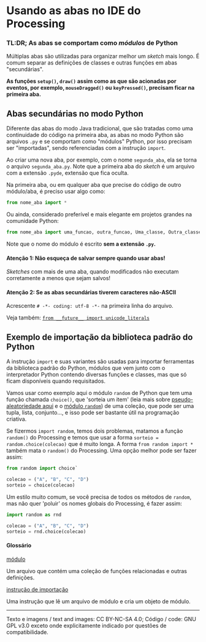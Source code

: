 # Usando as abas no IDE do Processing
### TL:DR; As abas se comportam como *módulos* de Python

Múltiplas abas são utilizadas para organizar melhor um *sketch*  mais longo. É comum separar as definições de classes e outras funções em abas "secundárias". 

**As funções `setup()`,  `draw()` assim como as que são acionadas por eventos, por exemplo, `mouseDragged()` ou `keyPressed()`, precisam ficar na primeira aba.**

## Abas secundárias no modo Python 

Diferente das abas do modo Java tradicional, que são tratadas como uma continuidade do código na primeira aba, as abas no modo Python são arquivos `.py` e se comportam como "módulos" Python,  por isso precisam ser "importadas", sendo referenciadas com a instrução `import`.

Ao criar uma nova aba, por exemplo, com o nome `segunda_aba`, ela se torna o arquivo `segunda_aba.py`. Note que a primeira aba do *sketch* é um arquivo com a extensão `.pyde`, extensão que fica oculta.

Na primeira aba, ou em qualquer aba que precise do código de outro módulo/aba, é preciso usar algo como:
```Python
from nome_aba import * 
```
Ou ainda, considerado preferível e mais elegante em projetos grandes na comunidade Python:
```python
from nome_aba import uma_funcao, outra_funcao, Uma_classe, Outra_classe
```
Note que o nome do módulo é escrito **sem a extensão `.py`.**

#### Atenção 1: Não esqueça de salvar sempre quando usar abas!

*Sketches* com mais de uma aba, quando modificados não executam corretamente a menos que sejam salvos!

####  Atenção 2: Se as abas secundárias tiverem caracteres não-ASCII 

Acrescente `# -*- coding: utf-8 -*-` na primeira linha do arquivo. 

Veja também:  [`from __future__ import unicode_literals`](futuro.md)

## Exemplo de importação da biblioteca padrão do Python

A instrução `import` e suas variantes são usadas para importar ferramentas da biblioteca padrão do Python, módulos que vem junto com o interpretador Python contendo diversas funções e classes, mas que só ficam disponíveis quando requisitados.

Vamos usar como exemplo aqui o módulo `random` de Python que tem uma função chamada `choice()`, que 'sorteia um item' (leia mais sobre [pseudo-aleatoriedade aqui](aleatoriedade_1.md) e o [módulo `random`](aleatoriedade_2.md)) de uma coleção, que pode ser uma tupla, lista, conjunto..., e isso pode ser bastante útil na programação criativa.

Se fizermos `import random`, temos dois problemas, matamos a função `random()` do Processing e temos que usar a forma `sorteio = random.choice(colecao)` que é muito longa. A forma `from random import *` também mata o `random()` do Processing. Uma opção melhor pode ser fazer assim:

```python
from random import choice`

colecao = ("A", "B", "C", "D")
sorteio = choice(colecao)
```
 
Um estilo muito comum, se você precisa de todos os métodos de `random`, mas não quer 'poluir' os nomes globais do Processing, é fazer assim:

```python
import random as rnd

colecao = ("A", "B", "C", "D")
sorteio = rnd.choice(colecao)
```

#### Glossário

[módulo](https://penseallen.github.io/PensePython2e/03-funcoes.html#termo:m%C3%B3dulo)

Um arquivo que contém uma coleção de funções relacionadas e outras definições.

[instrução de importação](https://penseallen.github.io/PensePython2e/03-funcoes.html#termo:instrução%20de%20importação)

Uma instrução que lê um arquivo de módulo e cria um objeto de módulo.

---
Texto e imagens / text and images: CC BY-NC-SA 4.0; Código / code: GNU GPL v3.0 exceto onde explicitamente indicado por questões de compatibilidade.
